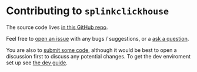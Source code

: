 # Contributing to `splinkclickhouse`

The source code lives [in this GitHub repo](https://github.com/ADBond/splinkclickhouse).

Feel free to [open an issue](https://github.com/ADBond/splinkclickhouse/issues) with any bugs / suggestions, or a [ask a question](https://github.com/ADBond/splinkclickhouse/discussions).

You are also to [submit some code](https://github.com/ADBond/splinkclickhouse/pulls), although it would be best to open a discussion first to discuss any potential changes. To get the dev enviroment set up see [the dev guide](https://github.com/ADBond/splinkclickhouse/blob/main/dev.md).
